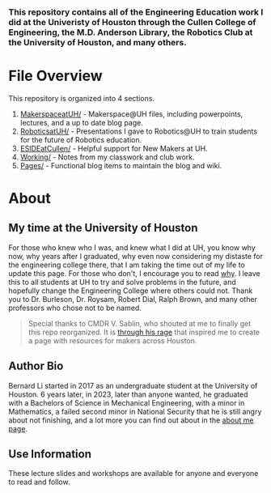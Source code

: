 ### This repository contains all of the Engineering Education work I did at the Univeristy of Houston through the Cullen College of Engineering, the M.D. Anderson Library, the Robotics Club at the University of Houston, and many others. 

# File Overview
This repository is organized into 4 sections.

1. [MakerspaceatUH/](/MakerspaceatUH/makerspace_page.md) - Makerspace@UH files, including powerpoints, lectures, and a up to date blog page. 
2. [RoboticsatUH/](/pages/why) - Presentations I gave to Robotics@UH to train students for the future of Robotics education. 
3. [ESIDEatCullen/](/ESIDEatCullen/makerspace_resources.md) - Helpful support for New Makers at UH.
4. [Working/](/pages/why) - Notes from my classwork and club work.
5. [Pages/](/pages/why) - Functional blog items to maintain the blog and wiki.

# About 

## My time at the University of Houston
For those who knew who I was, and knew what I did at UH, you know why now, why years after I graduated, why even now considering my distaste for the engineering college there, that I am taking the time out of my life to update this page. For those who don't, I encourage you to read
[why](/pages/why). I leave this to all students at UH to try and solve problems in the future, and hopefully change the Engineering College where others could not. Thank you to Dr. Burleson, Dr. Roysam, Robert Dial, Ralph Brown, and many other professors who chose not to be named. 

> Special thanks to CMDR V. Sablin, who shouted at me to finally get this repo reorganized. It is [through his rage](https://www.change.org/p/give-uh-students-a-place-to-learn-practical-skills) that inspired me to create a page with resources for makers across Houston.

## Author Bio
Bernard Li started in 2017 as an undergraduate student at the University of Houston. 6 years later, in 2023, later than anyone wanted, he graduated with a Bachelors of Science in Mechanical Engineering, with a minor in Mathematics, a failed second minor in National Security that he is still angry about not finishing, and a lot more you can find out about in the [about me page](./pages/about_author).

## Use Information
These lecture slides and workshops are available for anyone and everyone to read and follow. 
